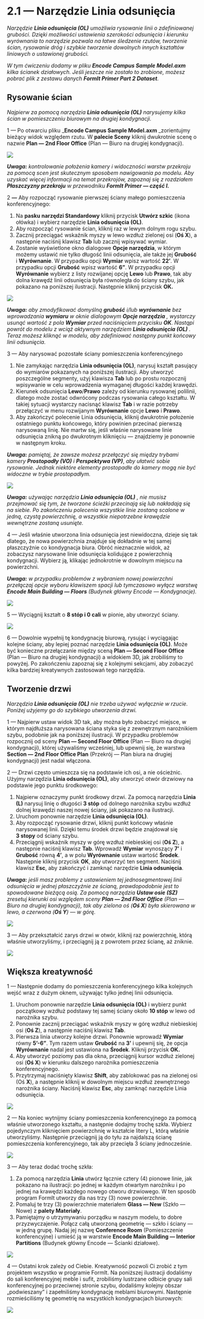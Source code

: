 # 2.1 — Narzędzie Linia odsunięcia

_Narzędzie_ _**Linia odsunięcia \(OL\)**_ _umożliwia rysowanie linii o zdefiniowanej grubości. Dzięki możliwości ustawienia szerokości odsunięcia i kierunku wyrównania to narzędzie pozwala na łatwe śledzenie rzutów, tworzenie ścian, rysowanie dróg i szybkie tworzenie dowolnych innych kształtów liniowych o ustawionej grubości._

_W tym ćwiczeniu dodamy w pliku_ _**Encode Campus Sample Model.axm** kilka ścianek działowych. Jeśli jeszcze nie zostało to zrobione, możesz pobrać plik z zestawu danych_ _**FormIt Primer Part 2 Dataset**._

## Rysowanie ścian

_Najpierw za pomocą narzędzia_ _**Linia odsunięcia \(OL\)**_ _narysujemy kilka ścian w pomieszczeniu biurowym na drugiej kondygnacji._

1 — Po otwarciu pliku _**Encode Campus Sample Model.axm** _zorientujmy bieżący widok względem rzutu. W **palecie Sceny** kliknij dwukrotnie scenę o nazwie **Plan — 2nd Floor Office** \(Plan — Biuro na drugiej kondygnacji\).

![](../../.gitbook/assets/0_orienting-view_annotated_edited_edited-again.png)

_**Uwaga:**_ _kontrolowanie położenia kamery i widoczności warstw przekroju za pomocą scen jest skutecznym sposobem nawigowania po modelu. Aby uzyskać więcej informacji na temat przekrojów, zapoznaj się z rozdziałem_ _**Płaszczyzny przekroju**_ _w przewodniku **FormIt Primer — część I.**_

2 _**—**_ Aby rozpocząć rysowanie pierwszej ściany małego pomieszczenia konferencyjnego:

1. Na **pasku narzędzi Standardowy** kliknij przycisk **Utwórz szkic** \(ikona ołówka\) i wybierz narzędzie **Linia odsunięcia \(OL\)**.
2. Aby rozpocząć rysowanie ścian, kliknij raz w lewym dolnym rogu szybu.
3. Zacznij przeciągać wskaźnik myszy w lewo wzdłuż zielonej osi \(**Oś X**\), a następnie naciśnij klawisz **Tab** lub zacznij wpisywać wymiar.
4. Zostanie wyświetlone okno dialogowe **Opcje narzędzia**, w którym możemy ustawić nie tylko długość linii odsunięcia, ale także jej **Grubość** i **Wyrównanie**. W przypadku opcji **Wymiar** wpisz wartość **22’**. W przypadku opcji **Grubość** wpisz wartość **6”**. W przypadku opcji **Wyrównanie** wybierz z listy rozwijanej opcję **Lewo** lub **Prawo**, tak aby dolna krawędź linii odsunięcia była równoległa do ściany szybu, jak pokazano na poniższej ilustracji. Następnie kliknij przycisk **OK.**

![](../../.gitbook/assets/1_first-offset-line_combined_annotated_edited.png)

_**Uwaga:**_ _aby zmodyfikować domyślną_ _**grubość**_ _i/lub_ _**wyrównanie** bez wprowadzania_ _**wymiaru**_ _w oknie dialogowym_ _**Opcje narzędzia**_ _, wystarczy usunąć wartość z pola_ _**Wymiar**_ _przed naciśnięciem przycisku_ _**OK**. Nastąpi powrót do modelu z wciąż aktywnym narzędziem_ _**Linia odsunięcia \(OL\)**_ _. Teraz możesz kliknąć w modelu, aby zdefiniować następny punkt końcowy linii odsunięcia._

3 — Aby narysować pozostałe ściany pomieszczenia konferencyjnego

1. Nie zamykając narzędzia **Linia odsunięcia \(OL\)**, narysuj kształt pasujący do wymiarów pokazanych na poniższej ilustracji. Aby utworzyć poszczególne segmenty, użyj klawisza **Tab** lub po prostu rozpocznij wpisywanie w celu wprowadzenia wymaganej długości każdej krawędzi.
2. Kierunek odsunięcia **Lewo**/**Prawo** zależy od kierunku rysowanej polilinii, dlatego może zostać odwrócony podczas rysowania całego kształtu. W takiej sytuacji wystarczy nacisnąć klawisz **Tab** i w razie potrzeby przełączyć w menu rozwijanym **Wyrównanie** opcje **Lewo** i **Prawo**.
3. Aby zakończyć polecenie Linia odsunięcia, kliknij dwukrotnie położenie ostatniego punktu końcowego, który powinien przecinać pierwszą narysowaną linię. Nie martw się, jeśli właśnie narysowane linie odsunięcia znikną po dwukrotnym kliknięciu — znajdziemy je ponownie w następnym kroku.

_**Uwaga:**_ _pamiętaj, że zawsze możesz przełączyć się między trybami kamery_ _**Prostopadły \(VO\)**_ _i_ _**Perspektywa \(VP\)**_, _aby ułatwić sobie rysowanie. Jednak niektóre elementy prostopadłe do kamery mogą nie być widoczne w trybie prostopadłym._

![](../../.gitbook/assets/2%20%2810%29.png)

_**Uwaga:**_ _używając narzędzia_ _**Linia odsunięcia \(OL\)**_ _, nie musisz przejmować się tym, że tworzone ścieżki przecinają się lub nakładają się na siebie. Po zakończeniu polecenia wszystkie linie zostaną scalone w jedną, czystą powierzchnię, a wszystkie niepotrzebne krawędzie wewnętrzne zostaną usunięte._

4 — Jeśli właśnie utworzona linia odsunięcia jest niewidoczna, dzieje się tak dlatego, że nowa powierzchnia znajduje się dokładnie w tej samej płaszczyźnie co kondygnacja biura. Obróć nieznacznie widok, aż zobaczysz narysowane linie odsunięcia kolidujące z powierzchnią kondygnacji. Wybierz ją, klikając jednokrotnie w dowolnym miejscu na powierzchni.

_**Uwaga:**_ _w przypadku problemów z wybraniem nowej powierzchni przełączaj opcje wyboru klawiszem spacji lub tymczasowo wyłącz warstwę_ _**Encode Main Building — Floors**_ _\(Budynek główny Encode — Kondygnacje\)._

![](../../.gitbook/assets/3%20%2814%29.png)

5 — Wyciągnij kształt o **8 stóp i 0 cali** w pionie, aby utworzyć ściany.

![](../../.gitbook/assets/4%20%2815%29.png)

6 — Dowolnie wypełnij tę kondygnację biurową, rysując i wyciągając kolejne ściany, aby lepiej poznać narzędzie **Linia odsunięcia \(OL\)**. Może być konieczne przełączanie między sceną **Plan — Second Floor Office** \(Plan — Biuro na drugiej kondygnacji\) a widokiem 3D, jak zrobiliśmy to powyżej. Po zakończeniu zapoznaj się z kolejnymi sekcjami, aby zobaczyć kilka bardziej kreatywnych zastosowań tego narzędzia.

## Tworzenie drzwi

_Narzędzia_ _**Linia odsunięcia**_ _**\(OL\)**_ _nie trzeba używać wyłącznie w rzucie. Poniżej użyjemy go do szybkiego utworzenia drzwi._

1 — Najpierw ustaw widok 3D tak, aby można było zobaczyć miejsce, w którym najdłuższa narysowana ściana styka się z zewnętrznym narożnikiem szybu, podobnie jak na poniższej ilustracji. W przypadku problemów rozpocznij od sceny **Plan — Second Floor Office** \(Plan — Biuro na drugiej kondygnacji\), której używaliśmy wcześniej, lub upewnij się, że warstwa **Section — 2nd Floor Office Plan** (Przekrój — Plan biura na drugiej kondygnacji\) jest nadal włączona.

2 — Drzwi często umieszcza się na podstawie ich osi, a nie ościeżnic. Użyjmy narzędzia **Linia odsunięcia \(OL\)**, aby utworzyć otwór drzwiowy na podstawie jego punktu środkowego:

1. Najpierw oznaczymy punkt środkowy drzwi. Za pomocą narzędzia **Linia \(L\)** narysuj linię o długości **3 stóp** od dolnego narożnika szybu wzdłuż dolnej krawędzi naszej nowej ściany, jak pokazano na ilustracji.
2. Uruchom ponownie narzędzie **Linia odsunięcia \(OL\)**.
3. Aby rozpocząć rysowanie drzwi, kliknij punkt końcowy właśnie narysowanej linii. Dzięki temu środek drzwi będzie znajdował się **3 stopy** od ściany szybu.
4. Przeciągnij wskaźnik myszy w górę wzdłuż niebieskiej osi \(**Oś Z**\), a następnie naciśnij klawisz **Tab**. Wprowadź **Wymiar** wynoszący **7’** i **Grubość** równą **4’**, a w polu **Wyrównanie** ustaw wartość **Środek**. Następnie kliknij przycisk **OK**, aby utworzyć ten segment. Naciśnij klawisz **Esc**, aby zakończyć i zamknąć narzędzie **Linia odsunięcia**.

_**Uwaga:**_ _jeśli masz problemy z ustawieniem tej jednosegmentowej linii odsunięcia w jednej płaszczyźnie ze ścianą, prawdopodobnie jest to spowodowane bieżącą osią. Za pomocą narzędzia_ _**Ustaw osie \(SZ\)**_ _zresetuj kierunki osi względem sceny_ _**Plan — 2nd Floor Office**_ _\(Plan — Biuro na drugiej kondygnacji\), tak aby zielona oś \(**Oś X**\) była skierowana w lewo, a czerwona \(**Oś Y**\) — w górę._

![](../../.gitbook/assets/5%20%288%29.png)

3 — Aby przekształcić zarys drzwi w otwór, kliknij raz powierzchnię, którą właśnie utworzyliśmy, i przeciągnij ją z powrotem przez ścianę, aż zniknie.

![](../../.gitbook/assets/6%20%285%29.png)

## Większa kreatywność

1 — Następnie dodamy do pomieszczenia konferencyjnego kilka kolejnych wejść wraz z dużym oknem, używając tylko jednej linii odsunięcia.

1. Uruchom ponownie narzędzie **Linia odsunięcia \(OL\)** i wybierz punkt początkowy wzdłuż podstawy tej samej ściany około **10 stóp** w lewo od narożnika szybu.
2. Ponownie zacznij przeciągać wskaźnik myszy w górę wzdłuż niebieskiej osi \(**Oś Z**\), a następnie naciśnij klawisz **Tab**.
3. Pierwsza linia utworzy kolejne drzwi. Ponownie wprowadź **Wymiar** równy **5’-6”**. Tym razem ustaw **Grubość** na **3’** i upewnij się, że opcja **Wyrównanie** nadal jest ustawiona na **Środek**. Kliknij przycisk **OK.**
4. Aby utworzyć poziomy pas dla okna, przeciągnij kursor wzdłuż zielonej osi \(**Oś X**) w kierunku dalszego narożnika pomieszczenia konferencyjnego.
5. Przytrzymaj naciśnięty klawisz **Shift**, aby zablokować pas na zielonej osi \(Oś **X**\), a następnie kliknij w dowolnym miejscu wzdłuż zewnętrznego narożnika ściany. Naciśnij klawisz **Esc**, aby zamknąć narzędzie Linia odsunięcia.

![](../../.gitbook/assets/7%20%286%29.png)

2 — Na koniec wytnijmy ściany pomieszczenia konferencyjnego za pomocą właśnie utworzonego kształtu, a następnie dodajmy trochę szkła. Wybierz pojedynczym kliknięciem powierzchnię w kształcie litery L, którą właśnie utworzyliśmy. Następnie przeciągnij ją do tyłu za najdalszą ścianę pomieszczenia konferencyjnego, tak aby przecięła 3 ściany jednocześnie.

![](../../.gitbook/assets/8%20%282%29.png)

3 — Aby teraz dodać trochę szkła:

1. Za pomocą narzędzia **Linia** utwórz łącznie cztery \(4\) pionowe linie, jak pokazano na ilustracji: po jednej w każdym otwartym narożniku i po jednej na krawędzi każdego nowego otworu drzwiowego. W ten sposób program FormIt utworzy dla nas trzy \(3\) nowe powierzchnie.
2. Pomaluj te trzy \(3\) powierzchnie materiałem **Glass — New** \(Szkło — Nowe\) z **palety Materiały**.
3. Pamiętajmy o utrzymywaniu porządku w naszym modelu, to dobre przyzwyczajenie. Połącz całą utworzoną geometrię — szkło i ściany — w jedną grupę. Nadaj jej nazwę **Conference Room** \(Pomieszczenie konferencyjne\) i umieść ją w warstwie **Encode Main Building — Interior Partitions** \(Budynek główny Encode — Ścianki działowe\).

![](../../.gitbook/assets/9%20%284%29.png)

4 — Ostatni krok zależy od Ciebie. Kreatywność pozwoli Ci zrobić z tym projektem wszystko w programie FormIt. Na poniższej ilustracji dodaliśmy do sali konferencyjnej meble i sufit, zrobiliśmy lustrzane odbicie grupy sali konferencyjnej po przeciwnej stronie szybu, dodaliśmy kolejny obszar „podwieszany” i zapełniliśmy kondygnację meblami biurowymi. Następnie rozmieściliśmy tę geometrię na wszystkich kondygnacjach biurowych:

![](../../.gitbook/assets/10_finished.png)

